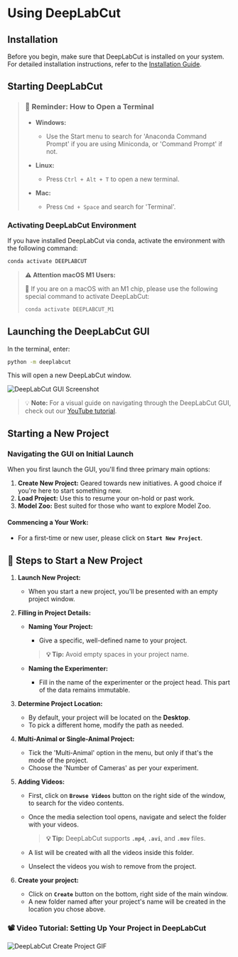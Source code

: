 # Using DeepLabCut

## Installation

Before you begin, make sure that DeepLabCut is installed on your system. For detailed installation instructions, refer to the [Installation Guide](https://deeplabcut.github.io/DeepLabCut/docs/installation.html).

## Starting DeepLabCut
>### 🔔 Reminder: How to Open a Terminal
>
> - **Windows:** 
>   - Use the Start menu to search for 'Anaconda Command Prompt' if you are using Miniconda, or 'Command Prompt' if not.
>
> - **Linux:** 
>   - Press `Ctrl + Alt + T` to open a new terminal.
> 
> - **Mac:** 
>   - Press `Cmd + Space` and search for 'Terminal'.

### Activating DeepLabCut Environment

If you have installed DeepLabCut via conda, activate the environment with the following command:

```bash
conda activate DEEPLABCUT
```
>**⚠️ Attention macOS M1 Users:**
><br/>
>
>🍏 If you are on a macOS with an M1 chip, please use the following special command to activate DeepLabCut:
>```bash
>conda activate DEEPLABCUT_M1

## Launching the DeepLabCut GUI
In the terminal, enter:
```bash
python -m deeplabcut
```
This will open a new DeepLabCut window.

![DeepLabCut GUI Screenshot](https://github.com/Timokleia/DeepLabCut/blob/create-tutorial/docs/images/GUI-screenshot.png?raw=true)

> 💡 **Note:** For a visual guide on navigating through the DeepLabCut GUI, check out our [YouTube tutorial](https://www.youtube.com/watch?v=tr3npnXWoD4).

## Starting a New Project

### Navigating the GUI on Initial Launch

When you first launch the GUI, you'll find three primary main options:

1. **Create New Project:** Geared towards new initiatives. A good choice if you're here to start something new.
2. **Load Project:** Use this to resume your on-hold or past work.
3. **Model Zoo:** Best suited for those who want to explore Model Zoo.

#### Commencing a Your Work:

- For a first-time or new user, please click on **`Start New Project`**.

## 🐾 Steps to Start a New Project

1. **Launch New Project:**
   - When you start a new project, you'll be presented with an empty project window.

2. **Filling in Project Details:**
   - **Naming Your Project:**
     - Give a specific, well-defined name to your project.
      
      > **💡 Tip:** Avoid empty spaces in your project name.

   - **Naming the Experimenter:**
     - Fill in the name of the experimenter or the project head. This part of the data remains immutable.

3. **Determine Project Location:** 
   - By default, your project will be located on the **Desktop**.
   - To pick a different home, modify the path as needed.

4. **Multi-Animal or Single-Animal Project:**
   - Tick the 'Multi-Animal' option in the menu, but only if that's the mode of the project.
   - Choose the 'Number of Cameras' as per your experiment.

5. **Adding Videos:**
   - First, click on **`Browse Videos`** button on the right side of the window, to search for the video contents.
   - Once the media selection tool opens, navigate and select the folder with your videos.
     
     > **💡 Tip:** DeepLabCut supports **`.mp4`**, **`.avi`**, and **`.mov`** files.
   - A list will be created with all the videos inside this folder.
   - Unselect the videos you wish to remove from the project.
     
6. **Create your project:**
   - Click on **`Create`** button on the bottom, right side of the main window.
   - A new folder named after your project's name will be created in the location you chose above.
     

### 📽 Video Tutorial: Setting Up Your Project in DeepLabCut

![DeepLabCut Create Project GIF](https://github.com/Timokleia/DeepLabCut/blob/create-tutorial/docs/images/create-project.gif)

